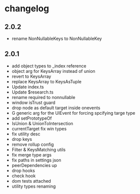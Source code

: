 # changelog

## 2.0.2 

 - rename NonNullableKeys to NonNullableKey

## 2.0.1 

 - add object types to _index reference
 - object arg for KeysArray instead of union
 - revert to KeysArray
 - replace KeysArray to KeysAsTuple
 - Update index.ts
 - Update $research.ts
 - rename required to nonnullable
 - window isTrust guard
 - drop node as default target inside onevents
 - G generic arg for the UIEvent for forcing spcifying targe type 
 - add setPrototypeOf
 - IsUnion & UnionToIntersection
 - currentTarget fix win types
 - fix utility desc
 - drop keys
 - remove rollup config
 - Filter & KeysMatching utils
 - fix merge type args
 - fix paths in settings json
 - peerDependencies up
 - drop hooks
 - check hook
 - dom tests attached
 - utility types renaming